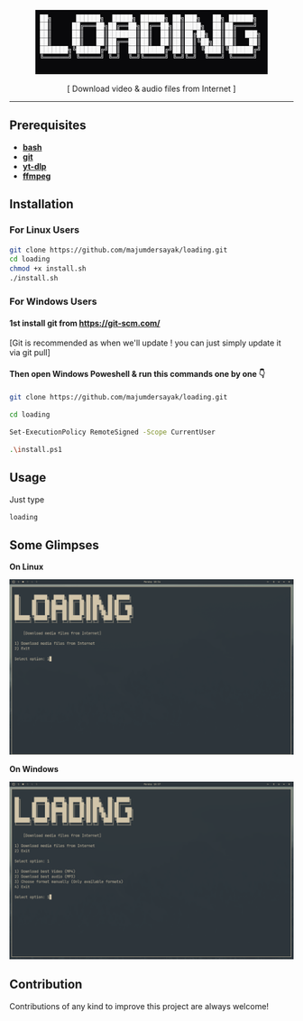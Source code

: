 <div align="center">

![banner](assets/ascii-art-text.png)
<p>[ Download video & audio files from Internet ]</p>

---
</div>

## Prerequisites
- [**bash**](https://www.gnu.org/software/bash/) 
- [**git**]()
- [**yt-dlp**](https://github.com/yt-dlp/yt-dlp)
- [**ffmpeg**](https://ffmpeg.org/)

## Installation
### For Linux Users
```bash
git clone https://github.com/majumdersayak/loading.git
cd loading
chmod +x install.sh
./install.sh
```
### For Windows Users

#### 1st install git from <a href="https://git-scm.com/ target=_blank">https://git-scm.com/</a>

<p>[Git is recommended as when we'll update ! you can just simply update it via git pull]</p>

#### Then open Windows Poweshell & run this commands one by one 👇

```bash
git clone https://github.com/majumdersayak/loading.git
```
```bash
cd loading
```
```bash
Set-ExecutionPolicy RemoteSigned -Scope CurrentUser
```
```bash
.\install.ps1
```
## Usage

Just type
```bash
loading
```
## Some Glimpses

<b>On Linux </b>
<div align="center">

![terminal-photo](assets/image.png)

</div>
<b>On Windows</b>
<div align="center">

![powershell-photo](assets/image1.png)

</div>

## Contribution

Contributions of any kind to improve this project are always welcome!
